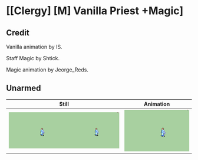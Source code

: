 # [\[Clergy\] \[M\] Vanilla Priest +Magic]

## Credit

Vanilla animation by IS.

Staff Magic by Shtick.

Magic animation by Jeorge_Reds.
	
## Unarmed

| Still | Animation |
| :---: | :-------: |
| ![Unarmed still](./Unarmed_000.png) | ![Unarmed animation](./Unarmed.gif) |
